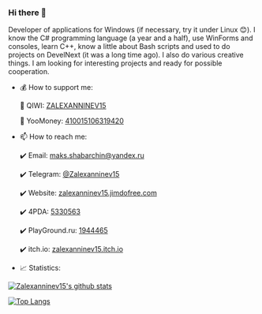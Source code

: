 ### Hi there 👋

Developer of applications for Windows (if necessary, try it under Linux 😊). I know the C# programming language (a year and a half), use WinForms and consoles, learn C++, know a little about Bash scripts and used to do projects on DevelNext (it was a long time ago). I also do various creative things. I am looking for interesting projects and ready for possible cooperation.

+ 💰 How to support me:

  :yellow_heart: QIWI: [ZALEXANNINEV15](https://qiwi.com/n/ZALEXANNINEV15)
  
  :purple_heart: YooMoney: [410015106319420](https://yoomoney.ru/to/410015106319420)
  
+ 📫 How to reach me:

  :heavy_check_mark: Email: [maks.shabarchin@yandex.ru](mailto:maks.shabarchin@yandex.ru)
  
  :heavy_check_mark: Telegram: [@Zalexanninev15](https://t.me/Zalexanninev15)
  
  :heavy_check_mark: Website: [zalexanninev15.jimdofree.com](https://zalexanninev15.jimdofree.com)
  
  :heavy_check_mark: 4PDA: [5330563](https://4pda.ru/forum/index.php?showuser=5330563)
  
  :heavy_check_mark: PlayGround.ru: [1944465](https://users.playground.ru/1944465)
  
  :heavy_check_mark: itch.io: [zalexanninev15.itch.io](https://zalexanninev15.itch.io)

+ 📈 Statistics:

[![Zalexanninev15's github stats](https://github-readme-stats.vercel.app/api?username=Zalexanninev15&show_icons=true&count_private=true&include_all_commits=true&theme=react)](https://github.com/Zalexanninev15)

[![Top Langs](https://github-readme-stats.vercel.app/api/top-langs/?username=Zalexanninev15&langs_count=8&layout=compact&theme=react)](https://github.com/Zalexanninev15)
